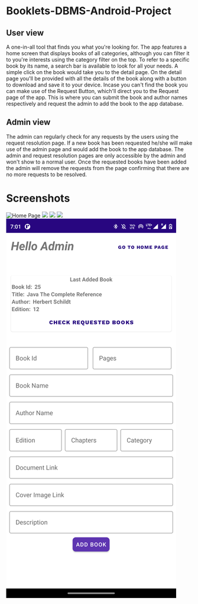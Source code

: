 # Booklets-DBMS-Android-Project

## User view
A one-in-all tool that finds you what you're looking for.
The app features a home screen that displays books of all categories, although you can filter it to you're interests using the category filter on the top.
To refer to a specific book by its name, a search bar is available to look for all your needs.
A simple click on the book would take you to the detail page.
On the detail page you'll be provided with all the details of the book along with a button to download and save it to your device.
Incase you can't find the book you can make use of the Request Button, which'll direct you to the Request page of the app.
This is where you can submit the book and author names respectively and request the admin to add the book to the app database.

## Admin view
The admin can regularly check for any requests by the users using the request resolution page.
If a new book has been requested he/she will make use of the admin page and would add the book to the app database.
The admin and request resolution pages are only accessible by the admin and won't show to a normal user.
Once the requested books have been added the admin will remove the requests from the page confirming that there are no more requests to be resolved.

# Screenshots
![Home Page](Screenshots/Screenshot_20211226-222102.png)
![](Screenshots/Screenshot_20211226-222112.png)
![](Screenshots/Screenshot_20211226-222738.png)
![](Screenshots/Screenshot_20211226-222743.png)
![](Screenshots/Screenshot_20211228-190118.png)

